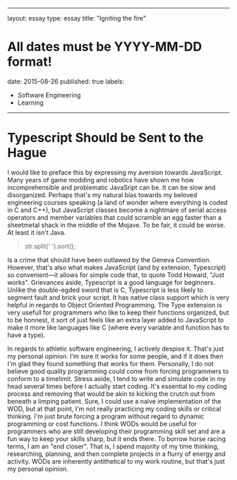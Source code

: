 <!DOCTYPE html>
---
layout: essay
type: essay
title: "Igniting the fire"
# All dates must be YYYY-MM-DD format!
date: 2015-08-26
published: true
labels:
  - Software Engineering
  - Learning
---
<html>
<head>
<title>Typescript Should be Sent to the Hague</title>
</head>
<body>

<h1>Typescript Should be Sent to the Hague</h1>
<p>I would like to preface this by expressing my aversion towards JavaScript. Many years of game modding and robotics have shown me how incomprehensible and problematic JavaSript can be. It can be slow and disorganized. Perhaps that's my natural bias towards my beloved engineering courses speaking (a land of wonder where everything is coded in C and C++), but JavaScript classes become a nightmare of serial access operators and member variables that could scramble an egg faster than a sheetmetal shack in the middle of the Mojave. To be fair, it could be worse. At least it isn't Java. </p>


<blockquote>
str.split(' ').sort();
</blockquote>

<p> 
	Is a crime that should have been outlawed by the Geneva Convention. However, that's also what makes JavaScript (and by extension, Typescript) so convenient—it allows for simple code that, to quote Todd Howard, "Just works". Grievances aside, Typescript is a good language for beginners. Unlike the double-egded sword that is C, Typescript is less likely to segment fault and brick your script. It has native class support which is very helpful in regards to Object Oriented Programming. The Type extension is very usefull for programmers who like to keep their functions organized, but to be honnest, it sort of just feels like an extra layer added to JavaScript to make it more like languages like C (where every variable and function has to have a type).
</p>

<p>
In regards to athletic software engineering, I actively despise it. That's just my personal opinion. I'm sure it works for some people, and if it does then I'm glad they found something that works for them. Personally, I do not believe good quality programming could come from forcing programmers to conform to a timelimit. Stress aside, I tend to write and simulate code in my head several times before I actually start coding. It's essential to my coding process and removing that would be akin to kicking the crutch out from beneath a limping patient. Sure, I could use a naive implementation of the WOD, but at that point, I'm not really practicing my coding skills or critical thinking. I'm just brute forcing a program without regard to dynamic programming or cost functions. I think WODs would be useful for programmers who are still developing their programming skill set and are a fun way to keep your skills sharp, but it ends there. To borrow horse racing terms, I am an "end closer". That is, I spend majority of my time thinking, researching, planning, and then complete projects in a flurry of energy and activity. WODs are inherently antithetical to my work routine, but that's just my personal opinion.
</p>

</body>
</html>
